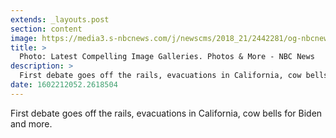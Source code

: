 ```yaml
--- 
extends: _layouts.post 
section: content 
image: https://media3.s-nbcnews.com/j/newscms/2018_21/2442281/og-nbcnews1200x630_c986de7e1bb6ad2281723b692aa61990.nbcnews-fp-1200-630.png 
title: > 
  Photo: Latest Compelling Image Galleries. Photos & More - NBC News 
description: > 
  First debate goes off the rails, evacuations in California, cow bells for Biden and more. 
date: 1602212052.2618504 
--- 
```

First debate goes off the rails, evacuations in California, cow bells for Biden and more.